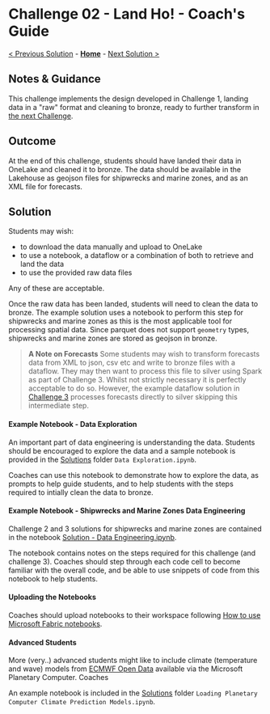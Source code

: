 # Challenge 02 - Land Ho! - Coach's Guide

[< Previous Solution](./Solution-01.md) - **[Home](./README.md)** - [Next Solution >](./Solution-03.md)

## Notes & Guidance

This challenge implements the design developed in Challenge 1, landing data in a "raw" format and cleaning to bronze, ready to further transform in [the next Challenge](./Solution-03.md).

## Outcome
At the end of this challenge, students should have landed their data in OneLake and cleaned it to bronze. The data should be available in the Lakehouse as geojson files for shipwrecks and marine zones, and as an XML file for forecasts.

## Solution

Students may wish:

- to download the data manually and upload to OneLake
- to use a notebook, a dataflow or a combination of both to retrieve and land the data
- to use the provided raw data files

Any of these are acceptable.

Once the raw data has been landed, students will need to clean the data to bronze. The example solution uses a notebook to perform this step for shipwrecks and marine zones as this is the most applicable tool for processing spatial data. Since parquet does not support ``geometry`` types, shipwrecks and marine zones are stored as geojson in bronze.

> **A Note on Forecasts**
>Some students may wish to transform forecasts data from XML to json, csv etc and write to bronze files with a dataflow. They may then want to process this file to silver using Spark as part of Challenge 3. Whilst not strictly necessary it is perfectly acceptable to do so. However, the example dataflow solution in [Challenge 3](./Solution-03.md) processes forecasts directly to silver skipping this intermediate step.

#### Example Notebook - Data Exploration

An important part of data engineering is understanding the data. Students should be encouraged to explore the data and a sample notebook is provided in the [Solutions](./Solutions) folder ``Data Exploration.ipynb``.

Coaches can use this notebook to demonstrate how to explore the data, as prompts to help guide students, and to help students with the steps required to intially clean the data to bronze.

#### Example Notebook - Shipwrecks and Marine Zones Data Engineering

Challenge 2 and 3 solutions for shipwrecks and marine zones are contained in the notebook [Solution - Data Engineering.ipynb](./Solutions/Solution%20-%20Data%20Engineering.ipynb).


The notebook contains notes on the steps required for this challenge (and challenge 3). Coaches should step through each code cell to become familiar with the overall code, and be able to use snippets of code from this notebook to help students.

#### Uploading the Notebooks

Coaches should upload notebooks to their workspace following [How to use Microsoft Fabric notebooks](https://learn.microsoft.com/en-us/fabric/data-engineering/how-to-use-notebook#import-existing-notebooks).

#### Advanced Students

More (very..) advanced students might like to include climate (temperature and wave) models from [ECMWF Open Data](https://planetarycomputer.microsoft.com/dataset/ecmwf-forecast) available via the Microsoft Planetary Computer. Coaches 

An example notebook is included in the [Solutions](./Solutions) folder ``Loading Planetary Computer Climate Prediction Models.ipynb``.
